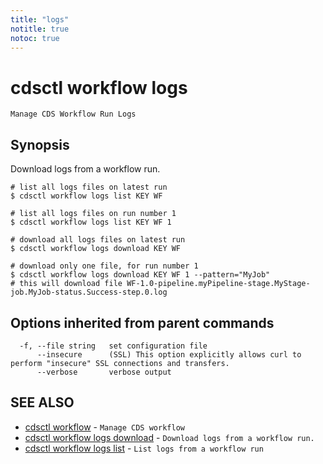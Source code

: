 ```yaml
---
title: "logs"
notitle: true
notoc: true
---
```

# cdsctl workflow logs

`Manage CDS Workflow Run Logs`

## Synopsis

Download logs from a workflow run.

	# list all logs files on latest run
	$ cdsctl workflow logs list KEY WF

	# list all logs files on run number 1
	$ cdsctl workflow logs list KEY WF 1

	# download all logs files on latest run
	$ cdsctl workflow logs download KEY WF

	# download only one file, for run number 1
	$ cdsctl workflow logs download KEY WF 1 --pattern="MyJob"
	# this will download file WF-1.0-pipeline.myPipeline-stage.MyStage-job.MyJob-status.Success-step.0.log



## Options inherited from parent commands

```
  -f, --file string   set configuration file
      --insecure      (SSL) This option explicitly allows curl to perform "insecure" SSL connections and transfers.
      --verbose       verbose output
```

## SEE ALSO

* [cdsctl workflow](/docs/components/cdsctl/workflow/)	 - `Manage CDS workflow`
* [cdsctl workflow logs download](/docs/components/cdsctl/workflow/logs/download/)	 - `Download logs from a workflow run.`
* [cdsctl workflow logs list](/docs/components/cdsctl/workflow/logs/list/)	 - `List logs from a workflow run`


